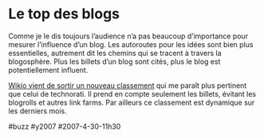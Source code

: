 # Le top des blogs

Comme je le dis toujours l’audience n’a pas beaucoup d’importance pour mesurer l’influence d’un blog. Les autoroutes pour les idées sont bien plus essentielles, autrement dit les chemins qui se tracent à travers la blogosphère. Plus les billets d’un blog sont cités, plus le blog est potentiellement influent.

[Wikio vient de sortir un nouveau classement](http://www.wikio.fr/blogs/top) qui me paraît plus pertinent que celui de technorati. Il prend en compte seulement les billets, évitant les blogrolls et autres link farms. Par ailleurs ce classement est dynamique sur les derniers mois.

#buzz #y2007 #2007-4-30-11h30
